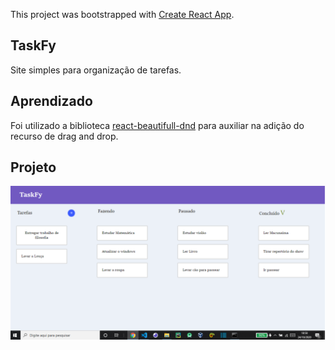 This project was bootstrapped with [Create React App](https://github.com/facebook/create-react-app).

## TaskFy

Site simples para organização de tarefas.

## Aprendizado

Foi utilizado a biblioteca [react-beautifull-dnd](https://github.com/atlassian/react-beautiful-dnd) para auxiliar na adição
do recurso de drag and drop.

## Projeto
![](TaskfyImage.png)


